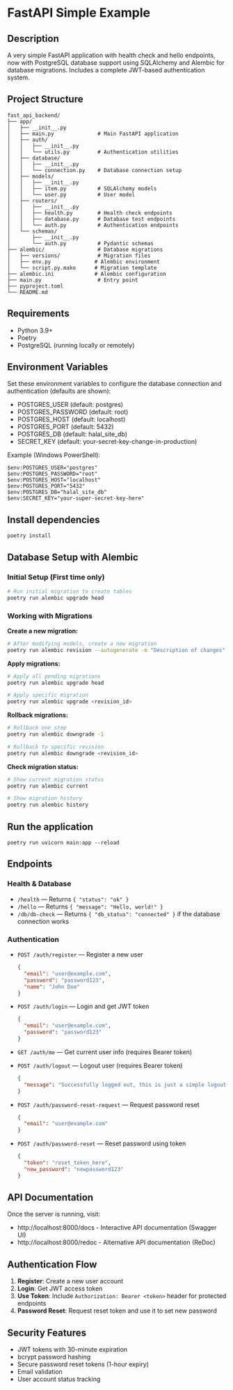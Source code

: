 # FastAPI Simple Example

## Description
A very simple FastAPI application with health check and hello endpoints, now with PostgreSQL database support using SQLAlchemy and Alembic for database migrations. Includes a complete JWT-based authentication system.

## Project Structure
```
fast_api_backend/
├── app/
│   ├── __init__.py
│   ├── main.py              # Main FastAPI application
│   ├── auth/
│   │   ├── __init__.py
│   │   └── utils.py         # Authentication utilities
│   ├── database/
│   │   ├── __init__.py
│   │   └── connection.py    # Database connection setup
│   ├── models/
│   │   ├── __init__.py
│   │   ├── item.py          # SQLAlchemy models
│   │   └── user.py          # User model
│   ├── routers/
│   │   ├── __init__.py
│   │   ├── health.py        # Health check endpoints
│   │   ├── database.py      # Database test endpoints
│   │   └── auth.py          # Authentication endpoints
│   └── schemas/
│       ├── __init__.py
│       └── auth.py          # Pydantic schemas
├── alembic/                 # Database migrations
│   ├── versions/            # Migration files
│   ├── env.py              # Alembic environment
│   └── script.py.mako      # Migration template
├── alembic.ini             # Alembic configuration
├── main.py                  # Entry point
├── pyproject.toml
└── README.md
```

## Requirements
- Python 3.9+
- Poetry
- PostgreSQL (running locally or remotely)

## Environment Variables
Set these environment variables to configure the database connection and authentication (defaults are shown):
- POSTGRES_USER (default: postgres)
- POSTGRES_PASSWORD (default: root)
- POSTGRES_HOST (default: localhost)
- POSTGRES_PORT (default: 5432)
- POSTGRES_DB (default: halal_site_db)
- SECRET_KEY (default: your-secret-key-change-in-production)

Example (Windows PowerShell):
```
$env:POSTGRES_USER="postgres"
$env:POSTGRES_PASSWORD="root"
$env:POSTGRES_HOST="localhost"
$env:POSTGRES_PORT="5432"
$env:POSTGRES_DB="halal_site_db"
$env:SECRET_KEY="your-super-secret-key-here"
```

## Install dependencies
```
poetry install
```

## Database Setup with Alembic

### Initial Setup (First time only)
```bash
# Run initial migration to create tables
poetry run alembic upgrade head
```

### Working with Migrations

**Create a new migration:**
```bash
# After modifying models, create a new migration
poetry run alembic revision --autogenerate -m "Description of changes"
```

**Apply migrations:**
```bash
# Apply all pending migrations
poetry run alembic upgrade head

# Apply specific migration
poetry run alembic upgrade <revision_id>
```

**Rollback migrations:**
```bash
# Rollback one step
poetry run alembic downgrade -1

# Rollback to specific revision
poetry run alembic downgrade <revision_id>
```

**Check migration status:**
```bash
# Show current migration status
poetry run alembic current

# Show migration history
poetry run alembic history
```

## Run the application
```
poetry run uvicorn main:app --reload
```

## Endpoints

### Health & Database
- `/health` — Returns `{ "status": "ok" }`
- `/hello` — Returns `{ "message": "Hello, world!" }`
- `/db/db-check` — Returns `{ "db_status": "connected" }` if the database connection works

### Authentication
- `POST /auth/register` — Register a new user
  ```json
  {
    "email": "user@example.com",
    "password": "password123",
    "name": "John Doe"
  }
  ```

- `POST /auth/login` — Login and get JWT token
  ```json
  {
    "email": "user@example.com",
    "password": "password123"
  }
  ```

- `GET /auth/me` — Get current user info (requires Bearer token)

- `POST /auth/logout` — Logout user (requires Bearer token)
  ```json
  {
    "message": "Successfully logged out, this is just a simple logout it doesn't do anything"
  }
  ```

- `POST /auth/password-reset-request` — Request password reset
  ```json
  {
    "email": "user@example.com"
  }
  ```

- `POST /auth/password-reset` — Reset password using token
  ```json
  {
    "token": "reset_token_here",
    "new_password": "newpassword123"
  }
  ```

## API Documentation
Once the server is running, visit:
- http://localhost:8000/docs - Interactive API documentation (Swagger UI)
- http://localhost:8000/redoc - Alternative API documentation (ReDoc)

## Authentication Flow
1. **Register**: Create a new user account
2. **Login**: Get JWT access token
3. **Use Token**: Include `Authorization: Bearer <token>` header for protected endpoints
4. **Password Reset**: Request reset token and use it to set new password

## Security Features
- JWT tokens with 30-minute expiration
- bcrypt password hashing
- Secure password reset tokens (1-hour expiry)
- Email validation
- User account status tracking 